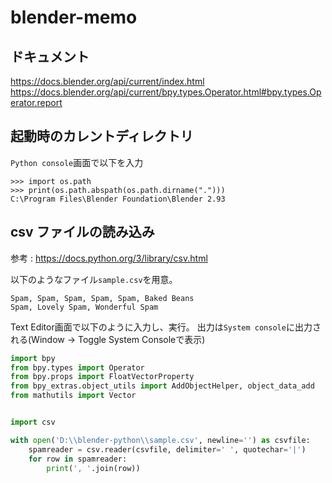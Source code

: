 # blender-memo

## ドキュメント

https://docs.blender.org/api/current/index.html
https://docs.blender.org/api/current/bpy.types.Operator.html#bpy.types.Operator.report

## 起動時のカレントディレクトリ

`Python console`画面で以下を入力

```
>>> import os.path
>>> print(os.path.abspath(os.path.dirname(".")))
C:\Program Files\Blender Foundation\Blender 2.93
```

## csv ファイルの読み込み

参考 : https://docs.python.org/3/library/csv.html

以下のようなファイル`sample.csv`を用意。
```
Spam, Spam, Spam, Spam, Spam, Baked Beans
Spam, Lovely Spam, Wonderful Spam
```

Text Editor画面で以下のように入力し、実行。
出力は`System console`に出力される(Window -> Toggle System Consoleで表示)

```py
import bpy
from bpy.types import Operator
from bpy.props import FloatVectorProperty
from bpy_extras.object_utils import AddObjectHelper, object_data_add
from mathutils import Vector


import csv

with open('D:\\blender-python\\sample.csv', newline='') as csvfile:
    spamreader = csv.reader(csvfile, delimiter=' ', quotechar='|')
    for row in spamreader:
        print(', '.join(row))
```
